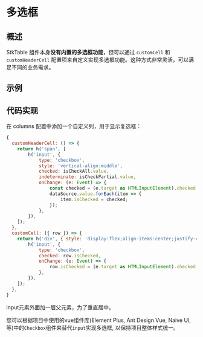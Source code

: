 # 多选框
## 概述

StkTable 组件本身**没有内置的多选框功能**，但可以通过 `customCell` 和 `customHeaderCell` 配置项来自定义实现多选框功能。这种方式非常灵活，可以满足不同的业务需求。
## 示例

<demo vue="basic/checkbox/Checkbox.vue" />

## 代码实现

在 columns 配置中添加一个自定义列，用于显示复选框：

```javascript
{
  customHeaderCell: () => {
    return h('span', [
        h('input', {
            type: 'checkbox',
            style: 'vertical-align:middle',
            checked: isCheckAll.value,
            indeterminate: isCheckPartial.value,
            onChange: (e: Event) => {
                const checked = (e.target as HTMLInputElement).checked;
                dataSource.value.forEach(item => {
                    item.isChecked = checked;
                });
            },
        }),
    ]);
  },
  customCell: ({ row }) => {
    return h('div', { style: 'display:flex;align-items:center;justify-content:center' }, [
        h('input', {
            type: 'checkbox',
            checked: row.isChecked,
            onChange: (e: Event) => {
                row.isChecked = (e.target as HTMLInputElement).checked;
            },
        }),
    ]);
  },
}
```
input元素外面加一层父元素，为了垂直居中。

您可以根据项目中使用的vue组件库(Element Plus, Ant Design Vue, Naive UI,等)中的`Checkbox`组件来替代`input`实现多选框, 以保持项目整体样式统一。

